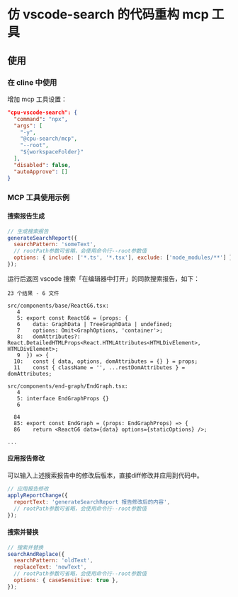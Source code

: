 # 仿 vscode-search 的代码重构 mcp 工具

## 使用

### 在 cline 中使用

增加 mcp 工具设置：

```json
"cpu-vscode-search": {
  "command": "npx",
  "args": [
    "-y",
    "@cpu-search/mcp",
    "--root",
    "${workspaceFolder}"
  ],
  "disabled": false,
  "autoApprove": []
}
```

### MCP 工具使用示例

#### 搜索报告生成

```javascript
// 生成搜索报告
generateSearchReport({
  searchPattern: 'someText',
  // rootPath参数可省略，会使用命令行--root参数值
  options: { include: ['*.ts', '*.tsx'], exclude: ['node_modules/**'] },
});
```

运行后返回 vscode 搜索「在编辑器中打开」的同款搜索报告，如下：

```
23 个结果 - 6 文件

src/components/base/ReactG6.tsx:
   4
   5: export const ReactG6 = (props: {
   6    data: GraphData | TreeGraphData | undefined;
   7    options: Omit<GraphOptions, 'container'>;
   8:   domAttributes?: React.DetailedHTMLProps<React.HTMLAttributes<HTMLDivElement>, HTMLDivElement>;
   9  }) => {
  10:   const { data, options, domAttributes = {} } = props;
  11    const { className = '', ...restDomAttributes } = domAttributes;

src/components/end-graph/EndGraph.tsx:
   4
   5: interface EndGraphProps {}
   6

  84
  85: export const EndGraph = (props: EndGraphProps) => {
  86    return <ReactG6 data={data} options={staticOptions} />;

...
```

#### 应用报告修改

可以输入上述搜索报告中的修改后版本，直接diff修改并应用到代码中。

```javascript
// 应用报告修改
applyReportChange({
  reportText: 'generateSearchReport 报告修改后的内容',
  // rootPath参数可省略，会使用命令行--root参数值
});
```

#### 搜索并替换

```javascript
// 搜索并替换
searchAndReplace({
  searchPattern: 'oldText',
  replaceText: 'newText',
  // rootPath参数可省略，会使用命令行--root参数值
  options: { caseSensitive: true },
});
```
